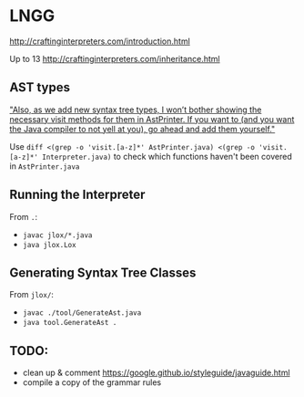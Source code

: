 # LNGG
http://craftinginterpreters.com/introduction.html

Up to 13 http://craftinginterpreters.com/inheritance.html

## AST types
["Also, as we add new syntax tree types, I won’t bother showing the necessary visit methods for them in AstPrinter. If you want to (and you want the Java compiler to not yell at you), go ahead and add them yourself."](https://github.com/munificent/craftinginterpreters/blob/master/java/com/craftinginterpreters/lox/AstPrinter.java)

Use `diff <(grep -o 'visit.[a-z]*' AstPrinter.java) <(grep -o 'visit.[a-z]*' Interpreter.java)` to check which functions haven't been covered in `AstPrinter.java`

## Running the Interpreter
From `.`:
- `javac jlox/*.java`
- `java jlox.Lox`

## Generating Syntax Tree Classes
From `jlox/`:
- `javac ./tool/GenerateAst.java`
- `java tool.GenerateAst .`

## TODO:
- clean up & comment https://google.github.io/styleguide/javaguide.html
- compile a copy of the grammar rules
